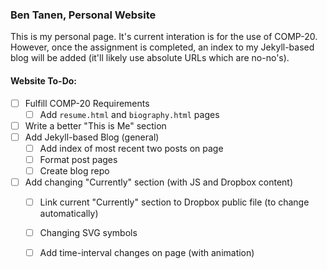 ### Ben Tanen, Personal Website

This is my personal page. It's current interation is for the use of COMP-20. However, once the assignment is completed, an index to my Jekyll-based blog will be added (it'll likely use absolute URLs which are no-no's).

#### Website To-Do:

- [ ] Fulfill COMP-20 Requirements
	- [ ] Add `resume.html` and `biography.html` pages
- [ ] Write a better "This is Me" section
- [ ] Add Jekyll-based Blog (general)
	- [ ] Add index of most recent two posts on page
	- [ ] Format post pages
	- [ ] Create blog repo
- [ ] Add changing "Currently" section (with JS and Dropbox content)
	- [ ] Link current "Currently" section to Dropbox public file (to change automatically) 
	- [ ] Changing SVG symbols
	- [ ] Add time-interval changes on page (with animation)



